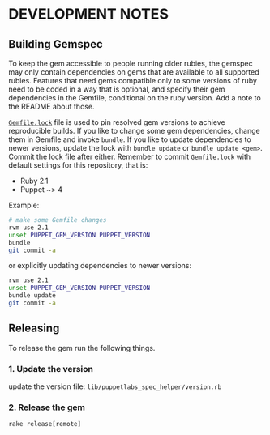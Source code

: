 # DEVELOPMENT NOTES

## Building Gemspec

To keep the gem accessible to people running older rubies, the gemspec may only contain dependencies on gems that are available to all supported rubies. Features that need gems compatible only to some versions of ruby need to be coded in a way that is optional, and specify their gem dependencies in the Gemfile, conditional on the ruby version. Add a note to the README about those.

[`Gemfile.lock`](https://stackoverflow.com/a/7518215/844449) file is used to pin resolved gem versions to achieve reproducible builds. If you like to change some gem dependencies, change them in Gemfile and invoke `bundle`. If you like to update dependencies to newer versions, update the lock with `bundle update` or `bundle update <gem>`. Commit the lock file after either. Remember to commit `Gemfile.lock` with default settings for this repository, that is:

 * Ruby 2.1
 * Puppet ~> 4

Example:

```bash
# make some Gemfile changes
rvm use 2.1
unset PUPPET_GEM_VERSION PUPPET_VERSION
bundle
git commit -a
```

or explicitly updating dependencies to newer versions:

```bash
rvm use 2.1
unset PUPPET_GEM_VERSION PUPPET_VERSION
bundle update
git commit -a
```

## Releasing
To release the gem run the following things.

### 1. Update the version
update the version file: `lib/puppetlabs_spec_helper/version.rb`

### 2. Release the gem
    rake release[remote]
